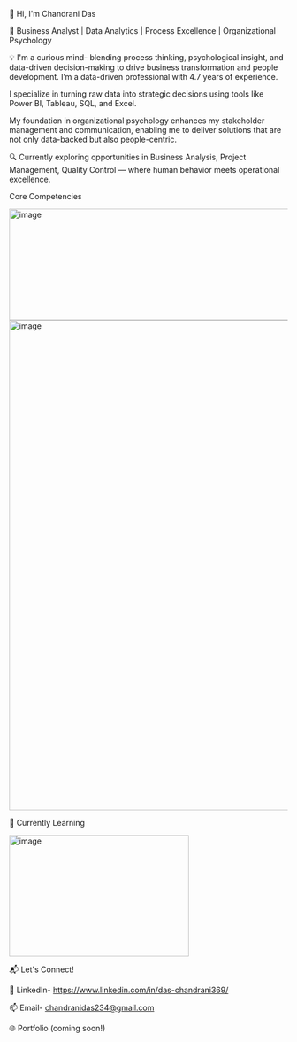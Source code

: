 👋 Hi, I'm Chandrani Das

🎯 Business Analyst | Data Analytics | Process Excellence | Organizational Psychology

💡 I'm a curious mind- blending process thinking, psychological insight, and data-driven decision-making to drive business transformation and people development. I’m a data-driven professional with 4.7 years of experience. 

I specialize in turning raw data into strategic decisions using tools like Power BI, Tableau, SQL, and Excel.

My foundation in organizational psychology enhances my stakeholder management and communication, enabling me to deliver solutions that are not only data-backed but also people-centric.

🔍 Currently exploring opportunities in Business Analysis, Project Management, Quality Control — where human behavior meets operational excellence.

Core Competencies

<img width="789" height="201" alt="image" src="https://github.com/user-attachments/assets/33e91917-76ac-4c84-bcb9-17f7d8b6818b" />


<img width="1551" height="885" alt="image" src="https://github.com/user-attachments/assets/a01e51d7-79b6-4afa-a0e9-c1f76f0cdf4a" />




🌱 Currently Learning

<img width="325" height="219" alt="image" src="https://github.com/user-attachments/assets/05162adf-a913-449d-90f8-b13fc4d1ba67" />


📬 Let's Connect!

💼 LinkedIn- https://www.linkedin.com/in/das-chandrani369/

📫 Email- chandranidas234@gmail.com

🌐 Portfolio (coming soon!)

